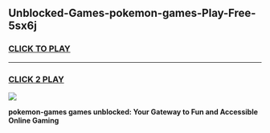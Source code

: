 
## Unblocked-Games-pokemon-games-Play-Free-5sx6j
<h3>
<a href="https://premium76.site?title=pokemon-games&ref=24M">CLICK TO PLAY</a></h3>
<hr>

<h3>
<a href="https://premium76.site?title=pokemon-games&ref=24M">CLICK 2 PLAY</a>
  
</h3>

<a href="https://premium76.site?title=pokemon-games&ref=24M"><img src="https://clearcache.store/games.png"></a>


**pokemon-games games unblocked: Your Gateway to Fun and Accessible Online Gaming**
